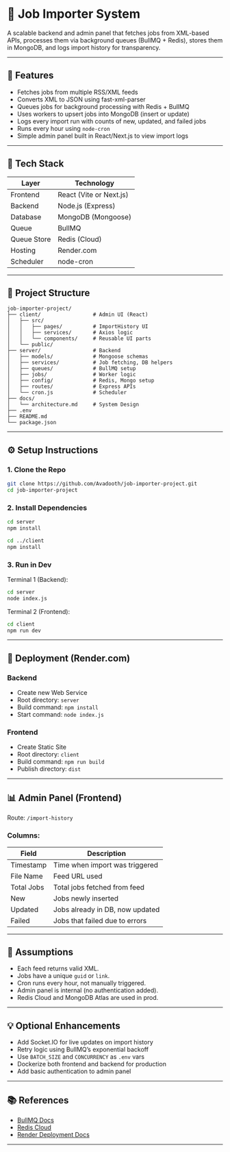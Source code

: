 # 🚀 Job Importer System

A scalable backend and admin panel that fetches jobs from XML-based APIs, processes them via background queues (BullMQ + Redis), stores them in MongoDB, and logs import history for transparency.

---

## 📌 Features

- Fetches jobs from multiple RSS/XML feeds
- Converts XML to JSON using fast-xml-parser
- Queues jobs for background processing with Redis + BullMQ
- Uses workers to upsert jobs into MongoDB (insert or update)
- Logs every import run with counts of new, updated, and failed jobs
- Runs every hour using `node-cron`
- Simple admin panel built in React/Next.js to view import logs

---

## 🔧 Tech Stack

| Layer       | Technology        |
|-------------|-------------------|
| Frontend    | React (Vite or Next.js) |
| Backend     | Node.js (Express) |
| Database    | MongoDB (Mongoose) |
| Queue       | BullMQ            |
| Queue Store | Redis (Cloud)     |
| Hosting     | Render.com        |
| Scheduler   | node-cron         |

---

## 📁 Project Structure

```
job-importer-project/
├── client/                 # Admin UI (React)
│   ├── src/
│   │   ├── pages/          # ImportHistory UI
│   │   ├── services/       # Axios logic
│   │   └── components/     # Reusable UI parts
│   └── public/
├── server/                 # Backend
│   ├── models/             # Mongoose schemas
│   ├── services/           # Job fetching, DB helpers
│   ├── queues/             # BullMQ setup
│   ├── jobs/               # Worker logic
│   ├── config/             # Redis, Mongo setup
│   ├── routes/             # Express APIs
│   └── cron.js             # Scheduler
├── docs/
│   └── architecture.md     # System Design
├── .env
├── README.md
└── package.json
```

---

## ⚙️ Setup Instructions

### 1. Clone the Repo

```bash
git clone https://github.com/Avadooth/job-importer-project.git
cd job-importer-project
```

### 2. Install Dependencies

```bash
cd server
npm install

cd ../client
npm install
```


### 3. Run in Dev

Terminal 1 (Backend):

```bash
cd server
node index.js
```

Terminal 2 (Frontend):

```bash
cd client
npm run dev
```

---

## 🚀 Deployment (Render.com)

### Backend

- Create new Web Service
- Root directory: `server`
- Build command: `npm install`
- Start command: `node index.js`

### Frontend

- Create Static Site
- Root directory: `client`
- Build command: `npm run build`
- Publish directory: `dist`

---

## 📊 Admin Panel (Frontend)

Route: `/import-history`

### Columns:

| Field      | Description                          |
|------------|--------------------------------------|
| Timestamp  | Time when import was triggered       |
| File Name  | Feed URL used                        |
| Total Jobs | Total jobs fetched from feed         |
| New        | Jobs newly inserted                  |
| Updated    | Jobs already in DB, now updated      |
| Failed     | Jobs that failed due to errors       |

---

## 📎 Assumptions

- Each feed returns valid XML.
- Jobs have a unique `guid` or `link`.
- Cron runs every hour, not manually triggered.
- Admin panel is internal (no authentication added).
- Redis Cloud and MongoDB Atlas are used in prod.

---

## 💡 Optional Enhancements

- Add Socket.IO for live updates on import history
- Retry logic using BullMQ’s exponential backoff
- Use `BATCH_SIZE` and `CONCURRENCY` as `.env` vars
- Dockerize both frontend and backend for production
- Add basic authentication to admin panel

---

## 📚 References

- [BullMQ Docs](https://docs.bullmq.io/)
- [Redis Cloud](https://redis.com/redis-enterprise-cloud/overview/)
- [Render Deployment Docs](https://render.com/docs)

---
